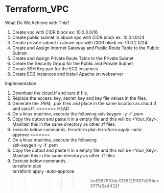 # Terraform_VPC

What Do We Achieve with This?
1. Create vpc with CIDR block ex: 10.0.0.0/16
2. Create public subnet in above vpc with CIDR block ex: 10.0.1.0/24
3. Create private subnet in above vpc with CIDR block ex: 10.0.2.0/24
4. Create and Assign Internet Gateway and Public Route Table to the Public Subnet
5. Create and Assign Private Route Table to the Private Subnet
6. Create the Security Group for the Public and Private Subnet
7. Create SSH Key pair for the EC2 instances
8. Create EC2 instances and install Apache on webserver

Implementation:
1. Download the cloud.tf and vars.tf file.
2. Replace the access_key, secret_key and key file values in the files.
3. Generate the .PEM, .ppk files and place in the same location as cloud.tf and vars.tf.
<<<<<<< HEAD
4. On a linux machine, execute the following
							ssh-keygen -y -f <KEYPAIR>.pem
5. Copy the output and paste it in a empty file and this will be <Your_Key>. Maintain this in the same directory as other .tf files.
6. Execute below commands.
							terraform plan
							terraform apply -auto-approve
=======
4. On a linux machine, execute the following<br>
							ssh-keygen -y -f <KEYPAIR>.pem
5. Copy the output and paste it in a empty file and this will be <Your_Key>. Maintain this in the same directory as other .tf files.
6. Execute below commands.<br>
							terraform plan<br>
							terraform apply -auto-approve<br>
>>>>>>> bc6387653de0136f29ff67b094ce67f7e5a4432f

